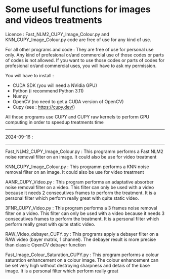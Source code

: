 # Some useful functions for images and videos treatments

Licence :
Fast_NLM2_CUPY_Image_Colour.py and KNN_CUPY_Image_Colour.py code are free of use for any kind of use.

For all other programs and code :
They are free of use for personal use only. Any kind of profesional or/and commercial use of those codes or parts of codes is not allowed. If you want to use those codes or parts of codes for profesional or/and commercial uses, you will have to ask my permission.

You will have to install :
- CUDA SDK (you will need a NVidia GPU)
- Python (i recommend Python 3.11)
- Numpy
- OpenCV (no need to get a CUDA version of OpenCV)
- Cupy (see : https://cupy.dev/)

All those programs use CUPY and CUPY raw kernels to perform GPU computing in order to speedup treatments time

************
2024-09-16 :
************

Fast_NLM2_CUPY_Image_Colour.py :
This programm performs a Fast NLM2 noise removal filter on an image. It could also be use for video treatment

KNN_CUPY_Image_Colour.py :
This programm performs a KNN noise removal filter on an image. It could also be use for video treatment

AANR_CUPY_Video.py :
This program performs an adaptative absorber noise removal filter on a video. This filter can only be used with a video because it needs 2 consecutives frames to perform the treatment. It is a personal filter which perform really great with quite static video.

3FNR_CUPY_Video.py :
This program performs a 3 frames noise removal filter on a video. This filter can only be used with a video because it needs 3 consecutives frames to perform the treatment. It is a personal filter which perform really great with quite static video.

RAW_Video_debayer_CUPY.py :
This programs apply a debayer filter on a RAW video (bayer matrix, 1 channel). The debayer result is more precise than classic OpenCV debayer function

Fast_Image_Colour_Saturation_CUPY.py :
This program performs a colour saturation enhancement on a colour image. The colour enhancement can be set very high without destroying sharpness and detais of the base image. It is a personal filter which perform really great

